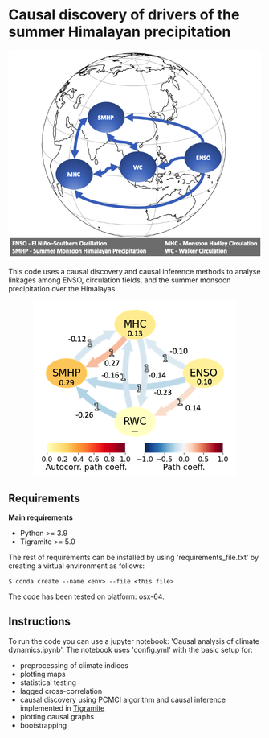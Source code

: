 # Causal discovery of drivers of the summer Himalayan precipitation

<p align="center">
    <img src="plots/causal_diagram.png">
</p>    

This code uses a causal discovery and causal inference methods to analyse linkages among ENSO, circulation fields, and the summer monsoon precipitation over the Himalayas.

<p align="center">
    <img src="plots/cenENSO_MHC_SMHP_RWC.png">
</p>

Requirements
------------
**Main requirements**
* Python >= 3.9
* Tigramite >= 5.0

The rest of requirements can be installed by using 'requirements_file.txt' by creating a virtual environment as follows:

    $ conda create --name <env> --file <this file>

The code has been tested on platform: osx-64.

Instructions
------------
To run the code you can use a jupyter notebook: 'Causal analysis of climate dynamics.ipynb'. 
The notebook uses 'config.yml' with the basic setup for:
* preprocessing of climate indices 
* plotting maps
* statistical testing
* lagged cross-correlation
* causal discovery using PCMCI algorithm and causal inference implemented in [Tigramite](https://github.com/jakobrunge/tigramite)
* plotting causal graphs
* bootstrapping